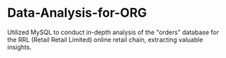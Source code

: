 # Data-Analysis-for-ORG
Utilized MySQL to conduct in-depth analysis of the "orders" database for the RRL (Retail Retail Limited) online retail chain, extracting valuable insights.
